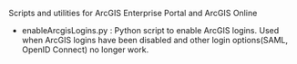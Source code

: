 Scripts and utilities for ArcGIS Enterprise Portal and ArcGIS Online

 - enableArcgisLogins.py : Python script to enable ArcGIS logins. Used when ArcGIS logins have been disabled and other login options(SAML, OpenID Connect) no longer work.
